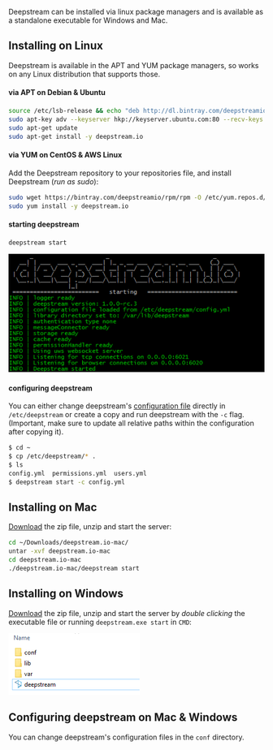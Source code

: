 Deepstream can be installed via linux package managers and is available as a standalone executable for Windows and Mac.

## Installing on Linux
Deepstream is available in the APT and YUM package managers, so works on any Linux distribution that supports those.

#### via APT on Debian & Ubuntu
```bash
source /etc/lsb-release && echo "deb http://dl.bintray.com/deepstreamio/deb $DISTRIB_CODENAME main" | sudo tee -a /etc/apt/sources.list
sudo apt-key adv --keyserver hkp://keyserver.ubuntu.com:80 --recv-keys 379CE192D401AB61
sudo apt-get update
sudo apt-get install -y deepstream.io
```

#### via YUM on CentOS & AWS Linux

Add the Deepstream repository to your repositories file, and install Deepstream (_run as sudo_):

```bash
sudo wget https://bintray.com/deepstreamio/rpm/rpm -O /etc/yum.repos.d/bintray-deepstreamio-rpm.repo
sudo yum install -y deepstream.io
```

#### starting deepstream
```bash
deepstream start
```

![Starting deepstream on linux](linux-start.png)

#### configuring deepstream
You can either change deepstream's [configuration file](../../docs/server/configuration) directly in `/etc/deepstream` or create a copy and run deepstream with the `-c` flag. (Important, make sure to update all relative paths within the configuration after copying it).

```bash
$ cd ~
$ cp /etc/deepstream/* .
$ ls
config.yml  permissions.yml  users.yml
$ deepstream start -c config.yml
```

## Installing on Mac
[Download](TODO) the zip file, unzip and start the server:

```bash
cd ~/Downloads/deepstream.io-mac/
untar -xvf deepstream.io-mac
cd deepstream.io-mac
./deepstream.io-mac/deepstream start
```

## Installing on Windows
[Download](#) the zip file, unzip and start the server by _double clicking_ the executable file or running `deepstream.exe start` in `CMD`:

![Windows Executable](windows_install.png)

## Configuring deepstream on Mac & Windows
You can change deepstream's configuration files in the `conf` directory.